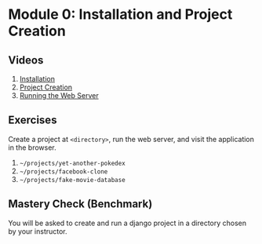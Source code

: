# Module 0: Installation and Project Creation

## Videos

1. [Installation](./videos/installation.mp4)
2. [Project Creation](./videos/create-project.mp4)
3. [Running the Web Server](./videos/runserver.mp4)

## Exercises

Create a project at `<directory>`, run the web server, and visit the application in the browser.

1. `~/projects/yet-another-pokedex`
2. `~/projects/facebook-clone`
3. `~/projects/fake-movie-database`

## Mastery Check (Benchmark)

You will be asked to create and run a django project in a directory chosen by your instructor.
